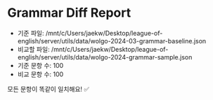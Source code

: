 # Grammar Diff Report

- 기준 파일: /mnt/c/Users/jaekw/Desktop/league-of-english/server/utils/data/wolgo-2024-03-grammar-baseline.json
- 비교할 파일: /mnt/c/Users/jaekw/Desktop/league-of-english/server/utils/data/wolgo-2024-grammar-sample.json
- 기준 문항 수: 100
- 비교 문항 수: 100

모든 문항이 똑같이 일치해요! ✅